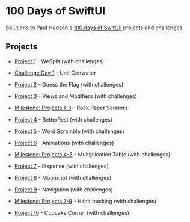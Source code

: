 # 100 Days of SwiftUI

Solutions to Paul Hudson's [100 days of SwiftUI](https://www.hackingwithswift.com/100/swiftui) projects and challenges.

Projects                                                                                                                                                          
---                                                                                                                                                                        
- [Project 1](WeSplit) - WeSplit (with challenges)

- [Challenge Day 1](UnitConverter) - Unit Converter 

- [Project 2](GuessTheFlag) - Guess the Flag (with challenges)

- [Project 3](ViewsAndModifiers) - Views and Modifiers (with challenges)

- [Milestone: Projects 1-3](RockPaperScissors) - Rock Paper Scissors

- [Project 4](BetterRest) - BetterRest (with challenges)

- [Project 5](WordScramble) - Word Scramble (with challenges)

- [Project 6](Animations) - Animations (with challenges)

- [Milestone: Projects 4-6](MultiplicationTable) - Multiplication Table (with challenges)

- [Project 7](iExpense) - iExpense (with challenges)

- [Project 8](Moonshot) - Moonshot (with challenges)

- [Project 9](Navigation) - Navigation (with challenges)

- [Milestone: Projects 7-9](HabitTracking) - Habit tracking (with challenges)

- [Project 10](CupcakeCorner) - Cupcake Corner (with challenges)
